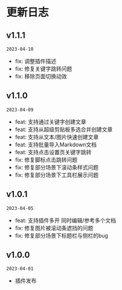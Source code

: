 # 更新日志

## v1.1.1

`2023-04-10`

- fix: 调整插件描述
- fix: 修复关键字跳转问题
- fix: 移除页面切换动效

## v1.1.0

`2023-04-09`

- feat: 支持通过关键字创建文章
- feat: 支持从超级剪贴板多选合并创建文章
- feat: 支持从文本/图片快速创建文章
- feat: 支持批量导入Markdown文档
- feat: 支持点击设置页关键字跳转
- fix: 修复脚标点击跳转问题
- fix: 修复部分场景下滚动条样式问题
- fix: 修复部分场景下工具栏展示问题

## v1.0.1

`2023-04-05`

- feat: 支持插件多开 同时编辑/参考多个文档
- fix: 修复图片被滚动条遮挡的问题
- fix: 修复部分场景下标题栏与侧栏的bug

## v1.0.0

`2023-04-01`

- 插件发布